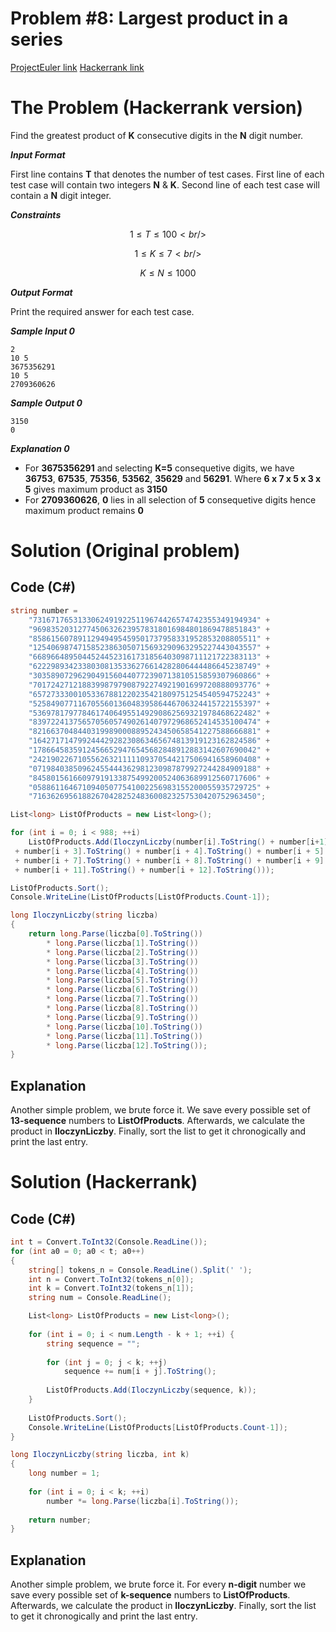 # Problem #8: Largest product in a series

[ProjectEuler link](https://projecteuler.net/problem=8)
[Hackerrank link](https://www.hackerrank.com/contests/projecteuler/challenges/euler008/problem?isFullScreen=true)

# The Problem (Hackerrank version)

Find the greatest product of **K** consecutive digits in the **N** digit number.

***Input Format***

First line contains **T** that denotes the number of test cases.
First line of each test case will contain two integers **N** & **K**.
Second line of each test case will contain a **N** digit integer.

***Constraints***

```math
1 \le T \le 100 <br />
```

```math
1 \le K \le 7 <br />
```

```math
K \le N \le 1000
```

***Output Format***

Print the required answer for each test case.

***Sample Input 0***
```
2
10 5
3675356291
10 5
2709360626
```
***Sample Output 0***
```
3150
0
```
***Explanation 0***

- For **3675356291** and selecting **K=5** consequetive digits, we have **36753**, **67535**, **75356**, **53562**, **35629** and **56291**. Where **6 x 7 x 5 x 3 x 5** gives maximum product as **3150**
- For **2709360626**, **0** lies in all selection of **5** consequetive digits hence maximum product remains **0**

# Solution (Original problem)

## Code (C#)

```csharp
string number = 
    "73167176531330624919225119674426574742355349194934" +
    "96983520312774506326239578318016984801869478851843" +
    "85861560789112949495459501737958331952853208805511" +
    "12540698747158523863050715693290963295227443043557" +
    "66896648950445244523161731856403098711121722383113" +
    "62229893423380308135336276614282806444486645238749" +
    "30358907296290491560440772390713810515859307960866" +
    "70172427121883998797908792274921901699720888093776" +
    "65727333001053367881220235421809751254540594752243" +
    "52584907711670556013604839586446706324415722155397" +
    "53697817977846174064955149290862569321978468622482" +
    "83972241375657056057490261407972968652414535100474" +
    "82166370484403199890008895243450658541227588666881" +
    "16427171479924442928230863465674813919123162824586" +
    "17866458359124566529476545682848912883142607690042" +
    "24219022671055626321111109370544217506941658960408" +
    "07198403850962455444362981230987879927244284909188" +
    "84580156166097919133875499200524063689912560717606" +
    "05886116467109405077541002256983155200055935729725" +
    "71636269561882670428252483600823257530420752963450";

List<long> ListOfProducts = new List<long>();

for (int i = 0; i < 988; ++i)
    ListOfProducts.Add(IloczynLiczby(number[i].ToString() + number[i+1].ToString() + number[i + 2].ToString()
 + number[i + 3].ToString() + number[i + 4].ToString() + number[i + 5].ToString() + number[i + 6].ToString()
 + number[i + 7].ToString() + number[i + 8].ToString() + number[i + 9].ToString() + number[i + 10].ToString()
 + number[i + 11].ToString() + number[i + 12].ToString()));

ListOfProducts.Sort();
Console.WriteLine(ListOfProducts[ListOfProducts.Count-1]);

long IloczynLiczby(string liczba)
{
    return long.Parse(liczba[0].ToString())
        * long.Parse(liczba[1].ToString())
        * long.Parse(liczba[2].ToString())
        * long.Parse(liczba[3].ToString())
        * long.Parse(liczba[4].ToString())
        * long.Parse(liczba[5].ToString())
        * long.Parse(liczba[6].ToString())
        * long.Parse(liczba[7].ToString())
        * long.Parse(liczba[8].ToString())
        * long.Parse(liczba[9].ToString())
        * long.Parse(liczba[10].ToString())
        * long.Parse(liczba[11].ToString())
        * long.Parse(liczba[12].ToString());
}
```

## Explanation

Another simple problem, we brute force it. We save every possible set of **13-sequence** numbers to **ListOfProducts**. Afterwards, we calculate the product in **IloczynLiczby**. Finally, sort the list to get it chronogically and print the last entry.

# Solution (Hackerrank)

## Code (C#)

```csharp
int t = Convert.ToInt32(Console.ReadLine());
for (int a0 = 0; a0 < t; a0++)
{
    string[] tokens_n = Console.ReadLine().Split(' ');
    int n = Convert.ToInt32(tokens_n[0]);
    int k = Convert.ToInt32(tokens_n[1]);
    string num = Console.ReadLine();

    List<long> ListOfProducts = new List<long>();
            
    for (int i = 0; i < num.Length - k + 1; ++i) {
        string sequence = "";
        
        for (int j = 0; j < k; ++j)
            sequence += num[i + j].ToString();
        
        ListOfProducts.Add(IloczynLiczby(sequence, k));
    }
    
    ListOfProducts.Sort();
    Console.WriteLine(ListOfProducts[ListOfProducts.Count-1]);
}

long IloczynLiczby(string liczba, int k)
{
    long number = 1;
    
    for (int i = 0; i < k; ++i) 
        number *= long.Parse(liczba[i].ToString());
    
    return number;
}
```

## Explanation

Another simple problem, we brute force it. For every **n-digit** number we save every possible set of **k-sequence** numbers to **ListOfProducts**. Afterwards, we calculate the product in **IloczynLiczby**. Finally, sort the list to get it chronogically and print the last entry.
